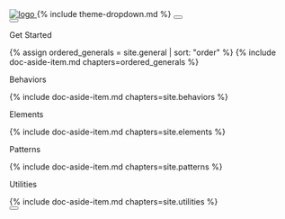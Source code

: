 <!-- markdownlint-disable -->

<aside id="doc-aside" class="nav-aside col-12 col-3-m pb-medium-m">
  <a href="{{ '/' | relative_url }}" data-turbolinks="false" class="nav-logo">
    <img src="{{ '/assets/img/logo-text.svg' | relative_url }}" alt="logo">
  </a>
  {% include theme-dropdown.md %}
  <button class="nav-open btn btn-text-light btn-ico ml-none" data-toggle-for="nav-aside-menu">
    <i class="ico ico-menu"></i>
  </button>
  <div class="nav-menu" data-toggle-target="nav-aside-menu" data-toggle>
    <button class="nav-close btn btn-text-light btn-ico">
      <i class="ico ico-cross"></i>
    </button>
    <div class="nav-items">
      <p class="display px-small fw-semibold c-light">Get Started</p>
      {% assign ordered_generals = site.general | sort: "order" %}
      {% include doc-aside-item.md chapters=ordered_generals %}
    </div>
    <div class="nav-items">
      <p class="display px-small fw-semibold c-light">Behaviors</p>
      {% include doc-aside-item.md chapters=site.behaviors %}
    </div>
    <div class="nav-items">
      <p class="display px-small fw-semibold c-light">Elements</p>
      {% include doc-aside-item.md chapters=site.elements %}
    </div>
    <div class="nav-items">
      <p class="display px-small fw-semibold c-light">Patterns</p>
      {% include doc-aside-item.md chapters=site.patterns %}
    </div>
    <div class="nav-items">
      <p class="display px-small fw-semibold c-light">Utilities</p>
      {% include doc-aside-item.md chapters=site.utilities %}
    </div>
  </div>
</aside>

<button class="btn btn-dark btn-ico fix-r fix-t zi-highest circle sd-high m-small d-none-m" data-toggle-for="nav-aside-menu">
  <i class="ico ico-menu"></i>
</button>
